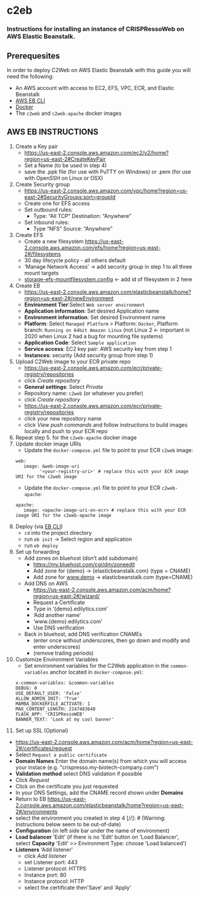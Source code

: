 # c2eb

### Instructions for installing an instance of CRISPRessoWeb on AWS Elastic Beanstalk.



## Prerequesites

In order to deploy C2Web on AWS Elastic Beanstalk with this guide you will need the following:
- An AWS account with access to EC2, EFS, VPC, ECR, and Elastic Beanstalk
- [AWS EB CLI](https://docs.aws.amazon.com/elasticbeanstalk/latest/dg/eb-cli3.html)
- [Docker](https://docs.docker.com/get-docker/)
- The `c2web` and `c2web-apache` docker images

## AWS EB INSTRUCTIONS

1. Create a Key pair
   - https://us-east-2.console.aws.amazon.com/ec2/v2/home?region=us-east-2#CreateKeyPair
   - Set a Name (to be used in step 4)
   - save the .ppk file (for use with PuTTY on Windows) or .pem (for use with OpenSSH on Linux or OSX)
2. Create Security group
   - https://us-east-2.console.aws.amazon.com/vpc/home?region=us-east-2#SecurityGroups:sort=groupId
   - Create one for EFS access
   - Set outbound rules: 
     - Type: “All TCP” Destination: “Anywhere”
   - Set inbound rules:
     - Type “NFS” Source: “Anywhere”
3. Create EFS
   - Create a new filesystem https://us-east-2.console.aws.amazon.com/efs/home?region=us-east-2#/filesystems
   - 30 day lifecycle policy - all others default
   - ‘Manage Network Access’ -> add security group in step 1 to all three mount targets
   - [storage-efs-mountfilesystem.config](.ebextensions/storage-efs-mountfilesystem.config) <- add id of filesystem in 2 here
4. Create EB
   - https://us-east-2.console.aws.amazon.com/elasticbeanstalk/home?region=us-east-2#/newEnvironment
   - **Environment Tier**:Select `Web server environment`
   - **Application information**: Set desired Application name
   - **Environment information**: Set desired Environment name
   - **Platform**: Select `Managed Platform` > Platform: `Docker`, Platform branch: `Running on 64bit Amazon Linux` (not Linux 2 <- important in 2020 when Linux 2 had a bug for mounting file systems)
   - **Application Code**: Select `Sample application`
   - **Service access**: EC2 key pair: AWS security key from step 1
   - **Instances**: security (Add security group from step 1)
5. Upload C2Web image to your ECR private repo
   - https://us-east-2.console.aws.amazon.com/ecr/private-registry/repositories
   - click *Create repository*
   - **General settings**: Select *Private*
   - Repository name: `c2web` (or whatever you prefer)
   - click *Create repository*
   - https://us-east-2.console.aws.amazon.com/ecr/private-registry/repositories
   - click your new repository name
   - click *View push commands* and follow instructions to build images locally and push to your ECR repo
7. Repeat step 5. for the `c2web-apache` docker image
8. Update docker image URIs
   - Update the `docker-compose.yml` file to point to your ECR `c2web` image:
   ```
   web:
      image: &web-image-uri
            '<your-registry-uri>' # replace this with your ECR image URI for the c2web image
   ```
      - Update the `docker-compose.yml` file to point to your ECR `c2web-apache`:
   ```
   apache:
      image: <apache-image-uri-on-ecr> # replace this with your ECR image URI for the c2web-apache image
   ```
7. Deploy (via [EB CLI](https://docs.aws.amazon.com/elasticbeanstalk/latest/dg/eb-cli3.html))
   - `cd` into the project directory
   - run `eb init` -> Select region and application
   - run `eb deploy`
8. Set up forwarding
   - Add zones on bluehost (don’t add subdomain)
     - https://my.bluehost.com/cgi/dm/zoneedit
     - Add zone for {demo} -> {elasticbeanstalk.com} (type = CNAME)
     - Add zone for www.demo -> elasticbeanstalk.com (type=CNAME)
   - Add DNS on AWS
     - https://us-east-2.console.aws.amazon.com/acm/home?region=us-east-2#/wizard/
     - Request a Certificate
     - Type in ‘{demo}.edilytics.com’
     - ‘Add another name’
     - ‘www.{demo}.edilytics.com’
     - Use DNS verification
   - Back in bluehost, add DNS verification CNAMEs
     - (enter once without underscores, then go down and modify and enter underscores)
     - (remove trailing periods)
9. Customize Environment Variables
   - Set environment variables for the C2Web application in the `common-variables` anchor located in `docker-compose.yml`:
   ```
   x-common-variables: &common-variables
   DEBUG: 0
   USE_DEFAULT_USER: 'False'
   ALLOW_ADMIN_INIT: 'True'
   MAMBA_DOCKERFILE_ACTIVATE: 1
   MAX_CONTENT_LENGTH: 2147483648
   FLASK_APP: 'CRISPRessoWEB'
   BANNER_TEXT: 'Look at my cool banner'
   ```
10. Set up SSL (Optional)
   - https://us-east-2.console.aws.amazon.com/acm/home?region=us-east-2#/certificates/request
   - Select `Request a public certificate`
   - **Domain Names** Enter the domain name(s) from which you will access your instace (e.g. "crispresso.my-biotech-company.com")
   - **Validation method** select DNS validation if possible
   - Click *Request*
   - Click on the certificate you just requested
   - In your DNS Settings, add the CNAME record shown under **Domains**
   - Return to EB https://us-east-2.console.aws.amazon.com/elasticbeanstalk/home?region=us-east-2#/environments
   - select the environment you created in step 4
   [//]: # (Warning: Instructions below seem to be out-of-date)
   - **Configuration** (in left side bar under the name of environment)
   - **Load balancer** 'Edit' (if there is no 'Edit' button on 'Load Balancer', select **Capacity** 'Edit' >> Environment Type: choose 'Load balanced')
   - **Listeners** 'Add listener'
      - click *Add listener*
      - set Listener port: 443
      - Listener protocol: HTTPS
      - Instance port: 80
      - Instance protocol: HTTP
      - select the certificate then'Save' and 'Apply'